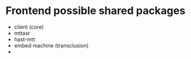 # Frontend possible shared packages

- client (core)
- mttast
- hast-mtt
- embed machine (transclusion)
- 